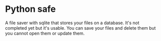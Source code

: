 # Python safe

A file saver with sqlite that stores your files on a database. It's not completed yet but it's usable. You can save your files and delete them but you cannot open them or update them.
